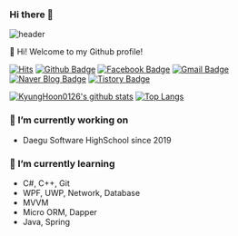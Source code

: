 ### Hi there 👋

<!--
**KyungHoon0126/KyungHoon0126** is a ✨ _special_ ✨ repository because its `README.md` (this file) appears on your GitHub profile.

Here are some ideas to get you started:

- 🔭 I’m currently working on ...
- 🌱 I’m currently learning ...
- 👯 I’m looking to collaborate on ...
- 🤔 I’m looking for help with ...
- 💬 Ask me about ...
- 📫 How to reach me: ...
- 😄 Pronouns: ...
- ⚡ Fun fact: ...
-->

![header](https://capsule-render.vercel.app/api?type=wave&color=gradient&height=250&section=header&text=Hi%20there%20👋&fontSize=60&fontAlignY=35)

👋 Hi! Welcome to my Github profile!

[![Hits](https://hits.seeyoufarm.com/api/count/incr/badge.svg?url=https%3A%2F%2Fgithub.com%2FKyungHoon0126)](https://hits.seeyoufarm.com)
[![Github Badge](https://img.shields.io/badge/-Github-000?style=flat-square&logo=Github&logoColor=white&link=https://github.com/KyungHoon0126)](https://github.com/KyungHoon0126)
[![Facebook Badge](https://img.shields.io/badge/facebook-1877f2?style=flat-square&logo=facebook&logoColor=white&link=https://www.facebook.com/profile.php?id=100013173097387)](https://www.facebook.com/profile.php?id=100013173097387)
[![Gmail Badge](https://img.shields.io/badge/-Gmail-c14438?style=flat-square&logo=Gmail&logoColor=white&link=mailto:kkh03kkh@gmail.com)](mailto:kkh03kkhgmail.com)
[![Naver&nbsp;Blog Badge](https://img.shields.io/badge/-Naver&nbsp;Blog-green?style=flat-square&link=https://blog.naver.com/kkh03kkh)](https://blog.naver.com/kkh03kkh)
[![Tistory Badge](https://img.shields.io/badge/-Tistory-orange?style=flat-square&link=http://devkyunghoon.tistory.com/)](http://devkyunghoon.tistory.com/)

<!--[![Github Followers](https://img.shields.io/github/followers/KyungHoon0126?color=06d6a0&label=Github%20Followers&style=for-the-badge)](https://github.com/KyungHoon0126?tab=followers)-->

[![KyungHoon0126's github stats](https://github-readme-stats.vercel.app/api?username=KyungHoon0126&show_icons=true&hide_border=true)](https://github.com/KyungHoon0126)
[![Top Langs](https://github-readme-stats.vercel.app/api/top-langs/?username=KyungHoon0126&hide=jupyter%20notebook,c)](https://github.com/anuraghazra/github-readme-stats)

### 🔭 I’m currently working on
- Daegu Software HighSchool since 2019

### 🌱 I’m currently learning
- C#, C++, Git
- WPF, UWP, Network, Database
- MVVM
- Micro ORM, Dapper
- Java, Spring
